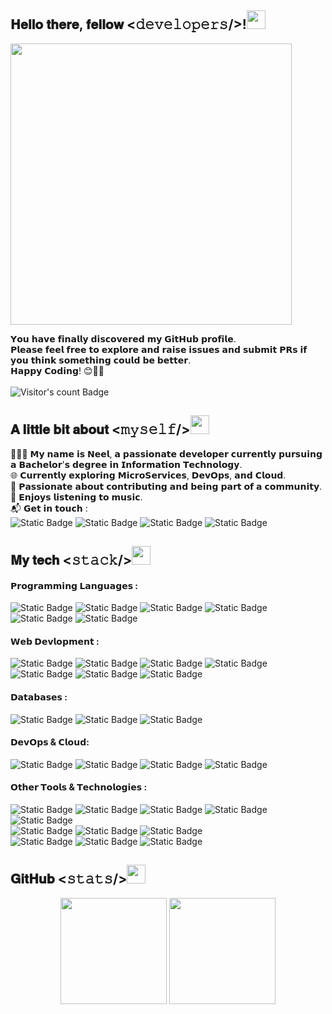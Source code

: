  ## 𝐇𝐞𝐥𝐥𝐨 𝐭𝐡𝐞𝐫𝐞, 𝐟𝐞𝐥𝐥𝐨𝐰 <𝚍𝚎𝚟𝚎𝚕𝚘𝚙𝚎𝚛𝚜/>!<img src="https://media.tenor.com/SNL9_xhZl9oAAAAi/waving-hand-joypixels.gif" width="30px">
<div width="100">
  <img src="https://i.postimg.cc/4NBFp5m1/typing-animation.gif" width="450"/>
</div>

𝗬𝗼𝘂 𝗵𝗮𝘃𝗲 𝗳𝗶𝗻𝗮𝗹𝗹𝘆 𝗱𝗶𝘀𝗰𝗼𝘃𝗲𝗿𝗲𝗱 𝗺𝘆 𝗚𝗶𝘁𝗛𝘂𝗯 𝗽𝗿𝗼𝗳𝗶𝗹𝗲.<br/>
𝗣𝗹𝗲𝗮𝘀𝗲 𝗳𝗲𝗲𝗹 𝗳𝗿𝗲𝗲 𝘁𝗼 𝗲𝘅𝗽𝗹𝗼𝗿𝗲 𝗮𝗻𝗱 𝗿𝗮𝗶𝘀𝗲 𝗶𝘀𝘀𝘂𝗲𝘀 𝗮𝗻𝗱 𝘀𝘂𝗯𝗺𝗶𝘁 𝗣𝗥𝘀 𝗶𝗳 𝘆𝗼𝘂 𝘁𝗵𝗶𝗻𝗸 𝘀𝗼𝗺𝗲𝘁𝗵𝗶𝗻𝗴 𝗰𝗼𝘂𝗹𝗱 𝗯𝗲 𝗯𝗲𝘁𝘁𝗲𝗿. <br/>
𝗛𝗮𝗽𝗽𝘆 𝗖𝗼𝗱𝗶𝗻𝗴! 😊🧑‍💻<br/><br/>
<img alt="Visitor's count Badge" src="https://img.shields.io/endpoint?url=https%3A%2F%2Fhits.dwyl.com%2Fneel-03%2Fneel-03.json&style=for-the-badge&logo=visitor&label=Visitor's%20Count%20%3A&labelColor=black&color=black"><br/>

## 𝐀 𝐥𝐢𝐭𝐭𝐥𝐞 𝐛𝐢𝐭 𝐚𝐛𝐨𝐮𝐭 <𝚖𝚢𝚜𝚎𝚕𝚏/><img src="https://media.tenor.com/k_FD58xnsicAAAAi/work-internet.gif" width="30px">
👨🏻‍💻 𝗠𝘆 𝗻𝗮𝗺𝗲 𝗶𝘀 𝗡𝗲𝗲𝗹, 𝗮 𝗽𝗮𝘀𝘀𝗶𝗼𝗻𝗮𝘁𝗲 𝗱𝗲𝘃𝗲𝗹𝗼𝗽𝗲𝗿 𝗰𝘂𝗿𝗿𝗲𝗻𝘁𝗹𝘆 𝗽𝘂𝗿𝘀𝘂𝗶𝗻𝗴 𝗮 𝗕𝗮𝗰𝗵𝗲𝗹𝗼𝗿'𝘀 𝗱𝗲𝗴𝗿𝗲𝗲 𝗶𝗻 𝗜𝗻𝗳𝗼𝗿𝗺𝗮𝘁𝗶𝗼𝗻 𝗧𝗲𝗰𝗵𝗻𝗼𝗹𝗼𝗴𝘆. <br/>
🌐 𝗖𝘂𝗿𝗿𝗲𝗻𝘁𝗹𝘆 𝗲𝘅𝗽𝗹𝗼𝗿𝗶𝗻𝗴 𝗠𝗶𝗰𝗿𝗼𝗦𝗲𝗿𝘃𝗶𝗰𝗲𝘀, 𝗗𝗲𝘃𝗢𝗽𝘀, 𝗮𝗻𝗱 𝗖𝗹𝗼𝘂𝗱. <br/>
🌱 𝗣𝗮𝘀𝘀𝗶𝗼𝗻𝗮𝘁𝗲 𝗮𝗯𝗼𝘂𝘁 𝗰𝗼𝗻𝘁𝗿𝗶𝗯𝘂𝘁𝗶𝗻𝗴 𝗮𝗻𝗱 𝗯𝗲𝗶𝗻𝗴 𝗽𝗮𝗿𝘁 𝗼𝗳 𝗮 𝗰𝗼𝗺𝗺𝘂𝗻𝗶𝘁𝘆. <br/>
🎵 𝗘𝗻𝗷𝗼𝘆𝘀 𝗹𝗶𝘀𝘁𝗲𝗻𝗶𝗻𝗴 𝘁𝗼 𝗺𝘂𝘀𝗶𝗰. <br/>
📬 𝗚𝗲𝘁 𝗶𝗻 𝘁𝗼𝘂𝗰𝗵 : <br/>
![Static Badge](https://img.shields.io/badge/Neel_Vaghasiya-black?style=for-the-badge&logo=linkedin&logoColor=white&labelColor=0077b4&color=0077b4&link=https%3A%2F%2Fwww.linkedin.com%2Fin%2Fvneel%2F) ![Static Badge](https://img.shields.io/badge/NeelVaghasiya003%40gmail.com-black?style=for-the-badge&logo=gmail&logoColor=white&labelColor=e04d3b&color=e04d3b&link=mailto%3Aneelvaghasiya003%40gmail.com) ![Static Badge](https://img.shields.io/badge/Neel_Vaghasiya-black?style=for-the-badge&logo=x&logoColor=white&labelColor=000000&color=000000&link=https%3A%2F%2Fx.com%2FNeelV8803) ![Static Badge](https://img.shields.io/badge/neel__vaghasiya__03-black?style=for-the-badge&logo=instagram&logoColor=white&labelColor=E4405F&color=E4405F&link=https%3A%2F%2Fwww.instagram.com%2Fneel_vaghasiya_03%2F)

## 𝐌𝐲 𝐭𝐞𝐜𝐡 <𝚜𝚝𝚊𝚌𝚔/><img src="https://media.tenor.com/azZCJ2YpsGgAAAAi/programming.gif" width="30px">
#### 𝗣𝗿𝗼𝗴𝗿𝗮𝗺𝗺𝗶𝗻𝗴 𝗟𝗮𝗻𝗴𝘂𝗮𝗴𝗲𝘀 : 
![Static Badge](https://img.shields.io/badge/C-black?style=for-the-badge&logo=c&logoColor=white&labelColor=222222&color=222222) ![Static Badge](https://img.shields.io/badge/C%2B%2B-black?style=for-the-badge&logo=cplusplus&logoColor=white&labelColor=222222&color=222222) ![Static Badge](https://img.shields.io/badge/Java-black?style=for-the-badge&logo=java&logoColor=white&labelColor=222222&color=222222) ![Static Badge](https://img.shields.io/badge/JavaScript-black?style=for-the-badge&logo=javascript&logoColor=white&labelColor=222222&color=222222) ![Static Badge](https://img.shields.io/badge/TypeScript-black?style=for-the-badge&logo=typescript&logoColor=white&labelColor=222222&color=222222) ![Static Badge](https://img.shields.io/badge/Python-black?style=for-the-badge&logo=python&logoColor=white&labelColor=222222&color=222222)
#### 𝗪𝗲𝗯 𝗗𝗲𝘃𝗹𝗼𝗽𝗺𝗲𝗻𝘁 :
![Static Badge](https://img.shields.io/badge/html5-black?style=for-the-badge&logo=html5&logoColor=white&labelColor=222222&color=222222) ![Static Badge](https://img.shields.io/badge/css3-black?style=for-the-badge&logo=css3&logoColor=white&labelColor=222222&color=222222) ![Static Badge](https://img.shields.io/badge/Reactjs-black?style=for-the-badge&logo=react&logoColor=white&labelColor=222222&color=222222) ![Static Badge](https://img.shields.io/badge/nextjs-black?style=for-the-badge&logo=next.js&logoColor=white&labelColor=222222&color=222222) ![Static Badge](https://img.shields.io/badge/svelte-black?style=for-the-badge&logo=svelte&logoColor=white&labelColor=222222&color=222222) ![Static Badge](https://img.shields.io/badge/spring_framework-black?style=for-the-badge&logo=spring&logoColor=white&labelColor=222222&color=222222) ![Static Badge](https://img.shields.io/badge/nodejs-black?style=for-the-badge&logo=node.js&logoColor=white&labelColor=222222&color=222222)
#### 𝗗𝗮𝘁𝗮𝗯𝗮𝘀𝗲𝘀 :
![Static Badge](https://img.shields.io/badge/postgresql-black?style=for-the-badge&logo=postgresql&logoColor=white&labelColor=222222&color=222222) ![Static Badge](https://img.shields.io/badge/mysql-black?style=for-the-badge&logo=mysql&logoColor=white&labelColor=222222&color=222222) ![Static Badge](https://img.shields.io/badge/mongodb-black?style=for-the-badge&logo=mongodb&logoColor=white&labelColor=222222&color=222222) 
#### 𝗗𝗲𝘃𝗢𝗽𝘀 & 𝗖𝗹𝗼𝘂𝗱:
![Static Badge](https://img.shields.io/badge/docker-black?style=for-the-badge&logo=docker&logoColor=white&labelColor=222222&color=222222) ![Static Badge](https://img.shields.io/badge/Amazon_Web_Services-black?style=for-the-badge&logo=Amazon%20Web%20Services&logoColor=white&labelColor=222222&color=222222) ![Static Badge](https://img.shields.io/badge/Google_cloud_platform-black?style=for-the-badge&logo=google%20cloud&logoColor=white&labelColor=222222&color=222222) ![Static Badge](https://img.shields.io/badge/microsoft_azure-black?style=for-the-badge&logo=microsoft%20azure&logoColor=white&labelColor=222222&color=222222)
#### 𝗢𝘁𝗵𝗲𝗿 𝗧𝗼𝗼𝗹𝘀 & 𝗧𝗲𝗰𝗵𝗻𝗼𝗹𝗼𝗴𝗶𝗲𝘀 :
![Static Badge](https://img.shields.io/badge/vs_code-black?style=for-the-badge&logo=visualstudiocode&logoColor=white&labelColor=222222&color=222222) ![Static Badge](https://img.shields.io/badge/IntelliJ_IDEA-black?style=for-the-badge&logo=intellijidea&logoColor=white&labelColor=222222&color=222222) ![Static Badge](https://img.shields.io/badge/eclipse-black?style=for-the-badge&logo=eclipseide&logoColor=white&labelColor=222222&color=222222) ![Static Badge](https://img.shields.io/badge/netbeans-black?style=for-the-badge&logo=apachenetbeanside&logoColor=white&labelColor=222222&color=222222) ![Static Badge](https://img.shields.io/badge/android_studio-black?style=for-the-badge&logo=androidstudio&logoColor=white&labelColor=222222&color=222222)<br/>![Static Badge](https://img.shields.io/badge/jenkins-black?style=for-the-badge&logo=jenkins&logoColor=white&labelColor=222222&color=222222) ![Static Badge](https://img.shields.io/badge/ansible-black?style=for-the-badge&logo=ansible&logoColor=white&labelColor=222222&color=222222) ![Static Badge](https://img.shields.io/badge/github_actions-black?style=for-the-badge&logo=githubactions&logoColor=white&labelColor=222222&color=222222)<br/>![Static Badge](https://img.shields.io/badge/git-black?style=for-the-badge&logo=git&logoColor=white&labelColor=222222&color=222222) ![Static Badge](https://img.shields.io/badge/github-black?style=for-the-badge&logo=github&logoColor=white&labelColor=222222&color=222222) ![Static Badge](https://img.shields.io/badge/postman-black?style=for-the-badge&logo=postman&logoColor=white&labelColor=222222&color=222222) 
<br/>
## 𝐆𝐢𝐭𝐇𝐮𝐛 <𝚜𝚝𝚊𝚝𝚜/><img src="https://media.tenor.com/SODZi0_1_CYAAAAi/cool-sunglasses.gif" width="30px">
<div align="center">
   <img align="center" height="170" src="https://github-readme-stats.vercel.app/api/top-langs/?username=neel-03&layout=compact&langs_count=16&theme=dracula"/>
  <img align="center" height="170" src="https://github-readme-stats.vercel.app/api?username=neel-03&show_icons=true&theme=transparent&show=reviews"/>
</div>
